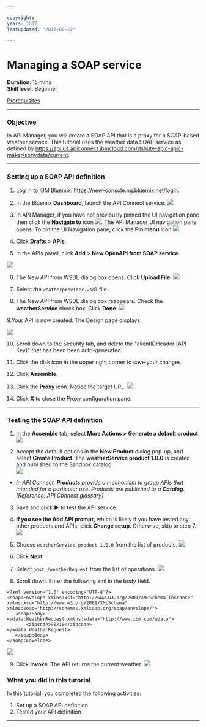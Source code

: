 ```yaml
---
 
copyright:
years: 2017
lastupdated: "2017-06-22"
 
---
```

# Managing a SOAP service
**Duration**: 15 mins  
**Skill level**: Beginner  

[Prerequisites](https://github.com/ibm-apiconnect/getting-started/blob/master/bluemix/0-prereq/README.md)

---
### Objective
In API Manager, you will create a SOAP API that is a proxy for a SOAP-based weather service.  This tutorial uses the weather data SOAP service as defined by https://api.us.apiconnect.ibmcloud.com/dshute-apic-apic-maker/sb/wdata/current.

---
### Setting up a SOAP API definition
1. Log in to IBM Bluemix: https://new-console.ng.bluemix.net/login.

2. In the Bluemix **Dashboard**, launch the API Connect service.
![](images/Bluemix.png)

3. In API Manager, if you have not previously pinned the UI navigation pane then click the **Navigate to** icon ![](images/navigate-to.png).  The API Manager UI navigation pane opens. To pin the UI Navigation pane, click the **Pin menu** icon ![](images/pinned.png).

4. Click **Drafts** > **APIs**.

5. In the APIs panel, click **Add** > **New OpenAPI from SOAP service**.

![](images/3-newapi-menu.png)

6. The New API from WSDL dialog box opens.  Click **Upload File**.
![](images/4-uploadwsdl.png)

7. Select the ```weatherprovider.wsdl``` file.

8. The New API from WSDL dialog box reappears.  Check the **weatherService** check box. Click **Done**.
![](images/6-newapi.png)

9.Your API is now created. The Design page displays.

![](images/8-designpage.png)

10.	Scroll down to the Security tab, and delete the "clientIDHeader (API Key)" that has been been auto-generated.

11.	Click the disk icon in the upper right corner to save your changes.

12.	Click **Assemble**.

13.	Click the **Proxy** icon.  Notice the target URL.
![](images/10-proxy.png)

14.	Click **X** to close the Proxy configuration pane.

---
### Testing the SOAP API definition
1. In the **Assemble** tab, select **More Actions > Generate a default product**.  
   ![](images/generate-default-product-1.png) 

2. Accept the default options in the **New Product** dialog pop-up, and select **Create Product**. The **weatherService product 1.0.0** is created and published to the Sandbox catalog.    
  ![](/bluemix/1a/images/12a-chooseproduct.png)  
  
  - _In API Connect, **Products** provide a mechanism to  group APIs that intended for a particular use. Products are published to a **Catalog**.  [Reference: API Connect glossary]_

3. Save and click ► to test the API service.

4. **If you see the Add API prompt,** which is likely if you have tested any other products and APIs, click **Change setup**.  Otherwise, skip to step 7.
![](images/11-initialtestpane.png)

5. Choose ```weatherService product 1.0.0``` from the list of products.
![](images/12-chooseproduct.png)

6.	Click **Next**.

7.	Select ```post /weatherRequest``` from the list of operations.
![](images/13-selectoperation.png)

8.	Scroll down. Enter the following xml in the body field.
```
<?xml version="1.0" encoding="UTF-8"?>
<soap:Envelope xmlns:xsi="http://www.w3.org/2001/XMLSchema-instance" xmlns:xsd="http://www.w3.org/2001/XMLSchema" xmlns:soap="http://schemas.xmlsoap.org/soap/envelope/">
   <soap:Body>
<wdata:WeatherRequest xmlns:wdata="http://www.ibm.com/wdata">
       <zipcode>90210</zipcode>
</wdata:WeatherRequest>
   </soap:Body>
</soap:Envelope> 
```

![](images/14-enterrequest.png)

9.	Click **Invoke**.
The API returns the current weather.
![](images/15-success.png)

### What you did in this tutorial
In this tutorial, you completed the following activities:
1. Set up a SOAP API definition
2. Tested your API definition

---
